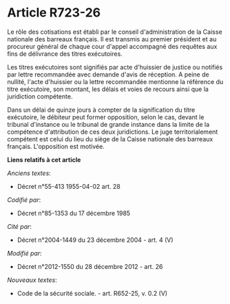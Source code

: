 # Article R723-26

Le rôle des cotisations est établi par le conseil d'administration de la Caisse nationale des barreaux français. Il est
transmis au premier président et au procureur général de chaque cour d'appel accompagné des requêtes aux fins de délivrance
des titres exécutoires.

Les titres exécutoires sont signifiés par acte d'huissier de justice ou notifiés par lettre recommandée avec demande d'avis
de réception. A peine de nullité, l'acte d'huissier ou la lettre recommandée mentionne la référence du titre exécutoire, son
montant, les délais et voies de recours ainsi que la juridiction compétente.

Dans un délai de quinze jours à compter de la signification du titre exécutoire, le débiteur peut former opposition, selon le
cas, devant le tribunal d'instance ou le tribunal de grande instance dans la limite de la compétence d'attribution de ces
deux juridictions. Le juge territorialement compétent est celui du lieu du siège de la Caisse nationale des barreaux
français. L'opposition est motivée.

**Liens relatifs à cet article**

_Anciens textes_:

  - Décret n°55-413 1955-04-02 art. 28

_Codifié par_:

  - Décret n°85-1353 du 17 décembre 1985

_Cité par_:

  - Décret n°2004-1449 du 23 décembre 2004 - art. 4 (V)

_Modifié par_:

  - Décret n°2012-1550 du 28 décembre 2012 - art. 26

_Nouveaux textes_:

  - Code de la sécurité sociale. - art. R652-25, v. 0.2 (V)
